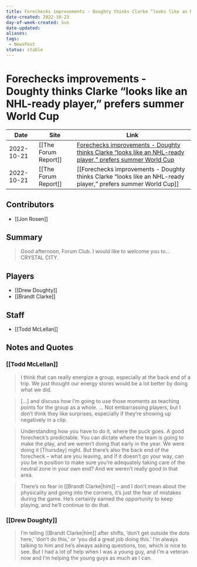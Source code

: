 ```yaml
---
title: Forechecks improvements - Doughty thinks Clarke “looks like an NHL-ready player,” prefers summer World Cup
date-created: 2022-10-23
day-of-week-created: Sun
date-updated: 
aliases: 
tags:
 - NewsPost
status: stable
---
```


# Forechecks improvements - Doughty thinks Clarke “looks like an NHL-ready player,” prefers summer World Cup

| Date       | Site                 | Link                                                                                                                                                                                                                                            |
| ---------- | -------------------- | ----------------------------------------------------------------------------------------------------------------------------------------------------------------------------------------------------------------------------------------------- |
| 2022-10-21 | [[The Forum Report]] | [Forechecks improvements - Doughty thinks Clarke “looks like an NHL-ready player,” prefers summer World Cup](https://theforumreport.com/forechecks-improvements-doughty-thinks-clarke-looks-like-an-nhl-ready-player-prefers-summer-world-cup/) |
| 2022-10-21 | [[The Forum Report]] | [[Forechecks improvements - Doughty thinks Clarke “looks like an NHL-ready player,” prefers summer World Cup]]                                                                                                                                  |

## Contributors
- [[Jon Rosen]]


## Summary
> Good afternoon, Forum Club. I would like to welcome you to… CRYSTAL CITY.


## Players
- [[Drew Doughty]]
- [[Brandt Clarke]]


## Staff
- [[Todd McLellan]]


## Notes and Quotes
### [[Todd McLellan]]
> I think that can really energize a group, especially at the back end of a trip. We just thought our energy stores would be a lot better by doing what we did.

> \[...] and discuss how I’m going to use those moments as teaching points for the group as a whole. … Not embarrassing players, but I don’t think they like surprises, especially if they’re showing up negatively in a clip.

> Understanding how you have to do it, where the puck goes. A good forecheck’s predictable. You can dictate where the team is going to make the play, and we weren’t doing that early in the year. We were doing it \[Thursday] night. But there’s also the back end of the forecheck – what are you leaving, and if it doesn’t go your way, can you be in position to make sure you’re adequately taking care of the neutral zone in your own end? And we weren’t really good in that area.

> There’s no fear in [[Brandt Clarke|him]] – and I don’t mean about the physicality and going into the corners, it’s just the fear of mistakes during the game.
> He’s certainly earned the opportunity to keep playing, and he’ll continue to do that.

### [[Drew Doughty]]
> I’m telling [[Brandt Clarke|him]] after shifts, ‘don’t get outside the dots here,’ ‘don’t do this,’ or ‘you did a great job doing this.’ I’m always talking to him and he’s always asking questions, too, which is nice to see. But I had a lot of help when I was a young guy, and I’m a veteran now and I’m helping the young guys as much as I can.

